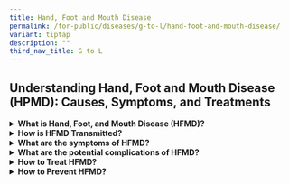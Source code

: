 ```yaml
---
title: Hand, Foot and Mouth Disease
permalink: /for-public/diseases/g-to-l/hand-foot-and-mouth-disease/
variant: tiptap
description: ""
third_nav_title: G to L
---
```

<h2>Understanding Hand, Foot and Mouth Disease (HPMD): Causes, Symptoms, and Treatments</h2>
<p></p>
<div data-type="detailGroup" class="isomer-accordion isomer-accordion-white">
<details class="isomer-details">
<summary><strong>What is Hand, Foot, and Mouth Disease (HFMD)?</strong>
</summary>
<div data-type="detailsContent" class="isomer-details-content">
<p>HFMD is a common childhood disease that is generally mild and self-limiting.
HFMD is endemic in Singapore and can affect all ages but young children
are more susceptible, especially those below 5 years of age who constitute
the at-risk population. HFMD is caused by viruses in the Enteroviruses
group (e.g. coxsackieviruses, echovirus, and enterovirus A71).</p>
</div>
</details>
<details class="isomer-details">
<summary><strong>How is HFMD Transmitted?</strong>
</summary>
<div data-type="detailsContent" class="isomer-details-content">
<p>HFMD is transmitted via the faecal-oral route, direct contact with respiratory
droplets, saliva, vesicular fluid or indirectly via contaminated surfaces.</p>
<p>The incubation period is about 3 to 5 days, ranging from 2 to 14 days.</p>
</div>
</details>
<details class="isomer-details">
<summary><strong>What are the symptoms of HFMD?</strong>
</summary>
<div data-type="detailsContent" class="isomer-details-content">
<p>A person with HFMD usually presents with the following:</p>
<ul>
<li>
<p>Fever</p>
</li>
<li>
<p>Sore throat</p>
</li>
<li>
<p>Rash (flat or raised red spots) or small blisters on palms of hands, soles
of feet, or buttocks</p>
</li>
<li>
<p>Mouth ulcers</p>
</li>
<li>
<p>Poor appetite</p>
</li>
<li>
<p>Lethargy</p>
</li>
</ul>
<p>The clinical presentation may vary between individuals, and at different
stages of the disease (e.g. some may only have a rash or some individuals
may show no symptoms at all).</p>
<p>Young children are at higher risk of serious infection. If you suspect
your child has HFMD, and symptoms are accompanied by changes in their normal
behaviour, like drowsiness, persistent vomiting or refusal to eat/drink,
take your child to visit a medical practitioner.</p>
</div>
</details>
<details class="isomer-details">
<summary><strong>What are the potential complications of HFMD?</strong>
</summary>
<div data-type="detailsContent" class="isomer-details-content">
<p>Most cases of HFMD are mild and self-limiting. Serious complications involving
the nervous system, respiratory system and heart can occur, but are rare.</p>
</div>
</details>
<details class="isomer-details">
<summary><strong>How to Treat HFMD?</strong>
</summary>
<div data-type="detailsContent" class="isomer-details-content">
<p>HFMD is usually mild and self-limiting. No specific treatment is available;
however, treatment can be given to relieve the symptoms of the disease.</p>
</div>
</details>
<details class="isomer-details">
<summary><strong>How to Prevent HFMD?</strong>
</summary>
<div data-type="detailsContent" class="isomer-details-content">
<p>To prevent the spread of HFMD, one is strongly encouraged to:</p>
<ul>
<li>
<p>Observe and practise good personal hygiene at all times.</p>
</li>
<li>
<p>Wash your hands regularly with soap, especially before handling food or
eating, after going to the toilet, or when hands are dirty from coughing
or sneezing. If water is not available, use an alcohol-based hand sanitiser
that contains at least 60% alcohol.</p>
</li>
<li>
<p>Cover your mouth with a tissue when coughing or sneezing, and dispose
the soiled tissue into the bin immediately. Avoid touching your face, including
eyes, nose and mouth with unwashed hands after coughing or sneezing.</p>
</li>
<li>
<p>Avoid sharing of food/drinks or eating utensils.</p>
</li>
<li>
<p>Wear a mask and seek medical attention promptly when unwell.</p>
</li>
</ul>
<p>
<br>In high-risk settings such as childcare centres and preschools, HFMD outbreaks
can be prevented by:</p>
<ul>
<li>
<p>Early identification and isolation of cases. Unwell staff or children
should be sent home and seek medical treatment immediately.</p>
</li>
<li>
<p>Parents should inform their child’s school immediately if their child
has HFMD, so that other children can be closely monitored for symptoms
and additional precautions can be taken.</p>
</li>
<li>
<p>Unwell children and staff should stay at home until blisters have dried
up, or until they have fully recovered, or after the expiry of the medical
certificate (MC) given by the medical practitioner.</p>
</li>
<li>
<p>Proper cleaning and disinfection of communal areas and potentially contaminated
items (e.g. toys or appliances) should be conducted regularly.</p>
</li>
</ul>
</div>
</details>
</div>
<p></p>